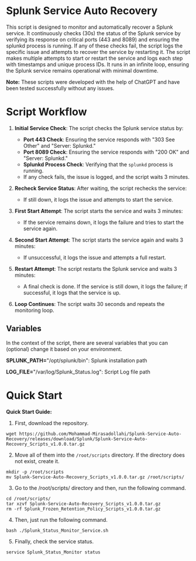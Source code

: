 # Splunk Service Auto Recovery
This script is designed to monitor and automatically recover a Splunk service. It continuously checks (30s) the status of the Splunk service by verifying its response on critical ports (443 and 8089) and ensuring the splunkd process is running. If any of these checks fail, the script logs the specific issue and attempts to recover the service by restarting it. The script makes multiple attempts to start or restart the service and logs each step with timestamps and unique process IDs. It runs in an infinite loop, ensuring the Splunk service remains operational with minimal downtime.

**Note:** These scripts were developed with the help of ChatGPT and have been tested successfully without any issues.

# Script Workflow

1. **Initial Service Check**: The script checks the Splunk service status by:
   - **Port 443 Check**: Ensuring the service responds with "303 See Other" and "Server: Splunkd."
   - **Port 8089 Check**: Ensuring the service responds with "200 OK" and "Server: Splunkd."
   - **Splunkd Process Check**: Verifying that the `splunkd` process is running.
   - If any check fails, the issue is logged, and the script waits 3 minutes.

2. **Recheck Service Status**: After waiting, the script rechecks the service:
   - If still down, it logs the issue and attempts to start the service.

3. **First Start Attempt**: The script starts the service and waits 3 minutes:
   - If the service remains down, it logs the failure and tries to start the service again.

4. **Second Start Attempt**: The script starts the service again and waits 3 minutes:
   - If unsuccessful, it logs the issue and attempts a full restart.

5. **Restart Attempt**: The script restarts the Splunk service and waits 3 minutes:
   - A final check is done. If the service is still down, it logs the failure; if successful, it logs that the service is up.

6. **Loop Continues**: The script waits 30 seconds and repeats the monitoring loop.

## Variables
In the context of the script, there are several variables that you can (optional) change it based on your environment.

**SPLUNK_PATH=**"/opt/splunk/bin": Splunk installation path

**LOG_FILE=**"/var/log/Splunk_Status.log": Script Log file path

# Quick Start

**Quick Start Guide:**

1. First, download the repository.
   
 ```
 wget https://github.com/Mohammad-Mirasadollahi/Splunk-Service-Auto-Recovery/releases/download/Splunk/Splunk-Service-Auto-Recovery_Scripts_v1.0.0.tar.gz
   ```
2. Move all of them into the `/root/scripts` directory. If the directory does not exist, create it.

 ```
mkdir -p /root/scripts
mv Splunk-Service-Auto-Recovery_Scripts_v1.0.0.tar.gz /root/scripts/
   ```
3. Go to the /root/scripts/ directory and then, run the following command.
```
cd /root/scripts/
tar xzvf Splunk-Service-Auto-Recovery_Scripts_v1.0.0.tar.gz
rm -rf Splunk_Frozen_Retention_Policy_Scripts_v1.0.0.tar.gz
   ```
4. Then, just run the following command.
```
bash ./Splunk_Status_Monitor_Service.sh
   ```
5. Finally, check the service status.
```
service Splunk_Status_Monitor status
   ```
